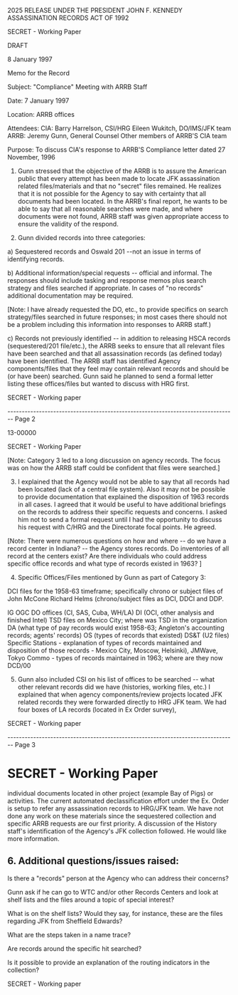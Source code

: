 2025 RELEASE UNDER THE PRESIDENT JOHN F. KENNEDY ASSASSINATION RECORDS ACT OF 1992

SECRET - Working Paper

DRAFT

8 January 1997

Memo for the Record

Subject: "Compliance" Meeting with ARRB Staff

Date: 7 January 1997

Location: ARRB offices

Attendees: CIA: Barry Harrelson, CSI/HRG
Eileen Wukitch, DO/IMS/JFK team
ARRB: Jeremy Gunn, General Counsel
Other members of ARRB'S CIA team

Purpose: To discuss CIA's response to ARRB'S
Compliance letter dated 27 November, 1996

1. Gunn stressed that the objective of the ARRB is to assure the American public that every attempt has been made to locate JFK assassination related files/materials and that no "secret" files remained. He realizes that it is not possible for the Agency to say with certainty that all documents had been located. In the ARRB's final report, he wants to be able to say that all reasonable searches were made, and where documents were not found, ARRB staff was given appropriate access to ensure the validity of the respond.

2. Gunn divided records into three categories:

a) Sequestered records and Oswald 201 --not an issue in terms of identifying records.

b) Additional information/special requests -- official and informal. The responses should include tasking and response memos plus search strategy and files searched if appropriate. In cases of "no records" additional documentation may be required.

[Note: I have already requested the DO, etc., to provide specifics on search strategy/files searched in future responses; in most cases there should not be a problem including this information into responses to ARRB staff.)

c) Records not previously identified -- in addition to releasing HSCA records (sequestered/201 file/etc.), the ARRB seeks to ensure that all relevant files have been searched and that all assassination records (as defined today) have been identified. The ARRB staff has identified Agency components/files that they feel may contain relevant records and should be (or have been) searched. Gunn said he planned to send a formal letter listing these offices/files but wanted to discuss with HRG first.

SECRET - Working paper


-------------------------------------------------------------------------------- Page 2

13-00000

SECRET - Working Paper

[Note: Category 3 led to a long discussion on agency records. The focus was on how the ARRB staff could be confident that files were searched.]

3. I explained that the Agency would not be able to say that all records had been located (lack of a central file system). Also it may not be possible to provide documentation that explained the disposition of 1963 records in all cases. I agreed that it would be useful to have additional briefings on the records to address their specific requests and concerns. I asked him not to send a formal request until I had the opportunity to discuss his request with C/HRG and the Directorate focal points. He agreed.

[Note: There were numerous questions on how and where -- do we have a record center in Indiana? -- the Agency stores records. Do inventories of all record at the centers exist? Are there individuals who could address specific office records and what type of records existed in 1963? ]

4. Specific Offices/Files mentioned by Gunn as part of Category 3:

DCI files for the 1958-63 timeframe; specifically chrono or subject files of John McCone
Richard Helms (chrono/subject files as DCI, DDCI and DDP.

IG
OGC
DO offices (CI, SAS, Cuba, WH/LA)
DI (OCI, other analysis and finished Intel)
TSD files on Mexico City; where was TSD in the organization
DA (what type of pay records would exist 1958-63;
Angleton's accounting records; agents' records)
OS (types of records that existed)
DS&T (U2 files)
Specific Stations - explanation of types of records maintained and disposition of those records -
Mexico City, Moscow, Helsinki), JMWave, Tokyo
Commo - types of records maintained in 1963; where are they now
DCD/00

5. Gunn also included CSI on his list of offices to be searched -- what other relevant records did we have (histories, working files, etc.) I explained that when agency components/review projects located JFK related records they were forwarded directly to HRG JFK team. We had four boxes of LA records (located in Ex Order survey),

SECRET - Working paper


-------------------------------------------------------------------------------- Page 3

# SECRET - Working Paper

individual documents located in other project (example Bay of Pigs) or activities. The current automated declassification effort under the Ex. Order is setup to refer any assassination records to HRG/JFK team. We have not done any work on these materials since the sequestered collection and specific ARRB requests are our first priority. A discussion of the History staff's identification of the Agency's JFK collection followed. He would like more information.

## 6. Additional questions/issues raised:

Is there a "records" person at the Agency who can address their concerns?

Gunn ask if he can go to WTC and/or other Records Centers and look at shelf lists and the files around a topic of special interest?

What is on the shelf lists? Would they say, for instance, these are the files regarding JFK from Sheffield Edwards?

What are the steps taken in a name trace?

Are records around the specific hit searched?

Is it possible to provide an explanation of the routing indicators in the collection?

SECRET - Working paper
